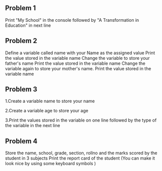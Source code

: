 ## Problem 1  
Print "My School" in the console followed by "A Transformation in Education" in next line
## Problem 2 
Define a variable called name with your Name as the assigned value
Print the value stored in the variable name
Change the variable to store your father's name
Print the value stored in the variable name
Change the variable again to store your mother's name.
Print the value stored in the variable name
## Problem 3 
1.Create a variable name to store your name

2.Create a variable age to store your age

3.Print the values stored in the variable on one line followed by the type of the variable in the next line


## Problem 4
Store the name, school, grade, section, rollno and the marks scored by the student in 3 subjects
Print the report card of the student (You can make it look nice by using some keyboard symbols )
